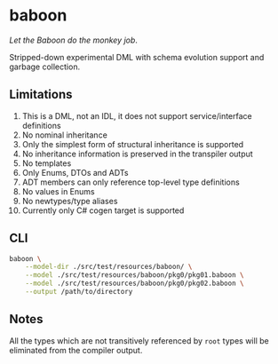 # baboon

*Let the Baboon do the monkey job*.

Stripped-down experimental DML with schema evolution support and garbage collection.

## Limitations

1. This is a DML, not an IDL, it does not support service/interface definitions
2. No nominal inheritance
3. Only the simplest form of structural inheritance is supported
4. No inheritance information is preserved in the transpiler output
5. No templates
6. Only Enums, DTOs and ADTs
7. ADT members can only reference top-level type definitions
8. No values in Enums
9. No newtypes/type aliases
10. Currently only C# cogen target is supported


## CLI

```bash
baboon \
    --model-dir ./src/test/resources/baboon/ \
    --model ./src/test/resources/baboon/pkg0/pkg01.baboon \
    --model ./src/test/resources/baboon/pkg0/pkg02.baboon \
    --output /path/to/directory
```

## Notes

All the types which are not transitively referenced by `root` types will be eliminated from the compiler output.
